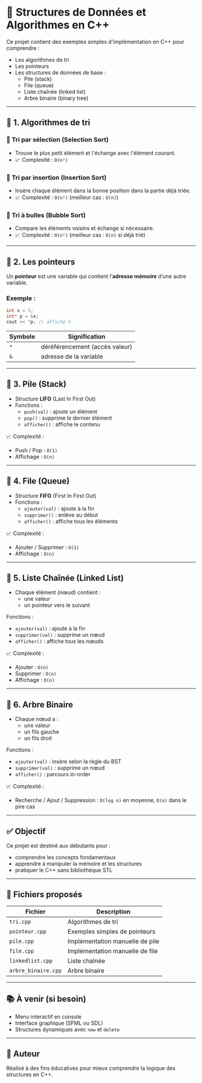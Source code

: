 
# 🔧 Structures de Données et Algorithmes en C++

Ce projet contient des exemples simples d'implémentation en C++ pour comprendre :

- Les algorithmes de tri
- Les pointeurs
- Les structures de données de base :
  - Pile (stack)
  - File (queue)
  - Liste chaînée (linked list)
  - Arbre binaire (binary tree)

---

## 📌 1. Algorithmes de tri

### 🔷 Tri par sélection (Selection Sort)

- Trouve le plus petit élément et l'échange avec l'élément courant.
- 📈 Complexité : `O(n²)`

### 🔷 Tri par insertion (Insertion Sort)

- Insère chaque élément dans la bonne position dans la partie déjà triée.
- 📈 Complexité : `O(n²)` (meilleur cas : `O(n)`)

### 🔷 Tri à bulles (Bubble Sort)

- Compare les éléments voisins et échange si nécessaire.
- 📈 Complexité : `O(n²)` (meilleur cas : `O(n)` si déjà trié)

---

## 📌 2. Les pointeurs

Un **pointeur** est une variable qui contient l’**adresse mémoire** d’une autre variable.

### Exemple :
```cpp
int x = 5;
int* p = &x;
cout << *p; // affiche 5
```

| Symbole | Signification                |
|---------|------------------------------|
| `*`     | déréférencement (accès valeur) |
| `&`     | adresse de la variable       |

---

## 📌 3. Pile (Stack)

- Structure **LIFO** (Last In First Out)
- Fonctions :
  - `push(val)` : ajoute un élément
  - `pop()` : supprime le dernier élément
  - `afficher()` : affiche le contenu

📈 Complexité :
- Push / Pop : `O(1)`
- Affichage : `O(n)`

---

## 📌 4. File (Queue)

- Structure **FIFO** (First In First Out)
- Fonctions :
  - `ajouter(val)` : ajoute à la fin
  - `supprimer()` : enlève au début
  - `afficher()` : affiche tous les éléments

📈 Complexité :
- Ajouter / Supprimer : `O(1)`
- Affichage : `O(n)`

---

## 📌 5. Liste Chaînée (Linked List)

- Chaque élément (nœud) contient :
  - une valeur
  - un pointeur vers le suivant

Fonctions :
- `ajouter(val)` : ajoute à la fin
- `supprimer(val)` : supprime un nœud
- `afficher()` : affiche tous les nœuds

📈 Complexité :
- Ajouter : `O(n)`
- Supprimer : `O(n)`
- Affichage : `O(n)`

---

## 📌 6. Arbre Binaire

- Chaque nœud a :
  - une valeur
  - un fils gauche
  - un fils droit

Fonctions :
- `ajouter(val)` : insère selon la règle du BST
- `supprimer(val)` : supprime un nœud
- `afficher()` : parcours in-order

📈 Complexité :
- Recherche / Ajout / Suppression : `O(log n)` en moyenne, `O(n)` dans le pire cas

---

## ✅ Objectif

Ce projet est destiné aux débutants pour :
- comprendre les concepts fondamentaux
- apprendre à manipuler la mémoire et les structures
- pratiquer le C++ sans bibliothèque STL

---

## 📁 Fichiers proposés

| Fichier                  | Description                        |
|--------------------------|------------------------------------|
| `tri.cpp`                | Algorithmes de tri                 |
| `pointeur.cpp`           | Exemples simples de pointeurs      |
| `pile.cpp`               | Implémentation manuelle de pile    |
| `file.cpp`               | Implémentation manuelle de file    |
| `linkedlist.cpp`         | Liste chaînée                      |
| `arbre_binaire.cpp`      | Arbre binaire                      |

---

## 📚 À venir (si besoin)

- Menu interactif en console
- Interface graphique (SFML ou SDL)
- Structures dynamiques avec `new` et `delete`

---

## 💬 Auteur

Réalisé à des fins éducatives pour mieux comprendre la logique des structures en C++.

